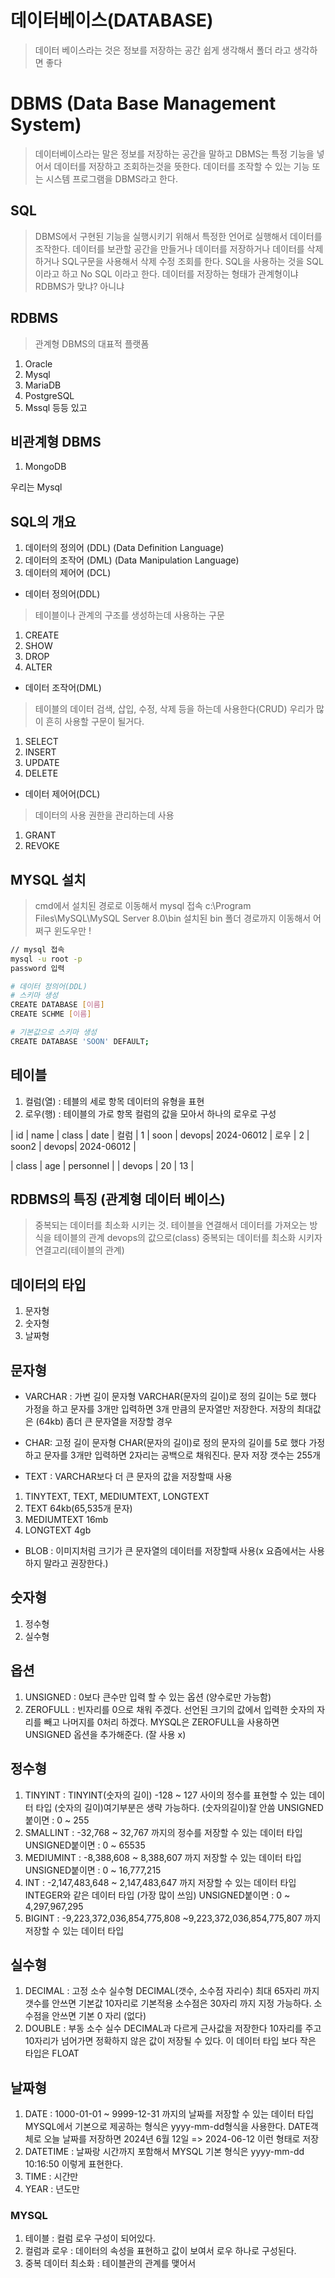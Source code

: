 # 데이터베이스(DATABASE)
> 데이터 베이스라는 것은 정보를 저장하는 공간
> 쉽게 생각해서 폴더 라고 생각하면 좋다

# DBMS (Data Base Management System)
> 데이터베이스라는 말은 정보를 저장하는 공간을 말하고
> DBMS는 특정 기능을 넣어서 데이터를 저장하고 조회하는것을 뜻한다.
> 데이터를 조작할 수 있는 기능 또는 시스템 프로그램을 DBMS라고 한다.

## SQL
> DBMS에서 구현된 기능을 실행시키기 위해서 특정한 언어로 실행해서
> 데이터를 조작한다.
> 데이터를 보관할 공간을 만들거나 데이터를 저장하거나 데이터를 삭제하거나
> SQL구문을 사용해서 삭제 수정 조회를 한다.
> SQL을 사용하는 것을 SQL이라고 하고 No SQL 이라고 한다.
> 데이터를 저장하는 형태가 관계형이냐 RDBMS가 맞냐? 아니냐

## RDBMS
> 관계형 DBMS의 대표적 플랫폼
1. Oracle
2. Mysql
3. MariaDB
4. PostgreSQL
5. Mssql
등등 있고

## 비관계형 DBMS
1. MongoDB

우리는 Mysql

## SQL의 개요
1. 데이터의 정의어 (DDL) (Data Definition Language)
2. 데이터의 조작어 (DML) (Data Manipulation Language)
3. 데이터의 제어어 (DCL)

- 데이터 정의어(DDL)
> 테이블이나 관계의 구조를 생성하는데 사용하는 구문
 1. CREATE
 2. SHOW
 3. DROP
 4. ALTER

- 데이터 조작어(DML)
> 테이블의 데이터 검색, 삽입, 수정, 삭제 등을 하는데 사용한다(CRUD)
> 우리가 많이 흔히 사용할 구문이 될거다.
 1. SELECT
 2. INSERT
 3. UPDATE
 4. DELETE

- 데이터 제어어(DCL)
> 데이터의 사용 권한을 관리하는데 사용
 1. GRANT
 2. REVOKE

## MYSQL 설치

> cmd에서 설치된 경로로 이동해서 mysql 접속
> c:\Program Files\MySQL\MySQL Server 8.0\bin 설치된 bin 폴더 경로까지 이동해서 어쩌구 윈도우만 !

```sh
// mysql 접속
mysql -u root -p
password 입력

# 데이터 정의어(DDL)
# 스키마 생성
CREATE DATABASE [이름]
CREATE SCHME [이름]

# 기본값으로 스키마 생성
CREATE DATABASE 'SOON' DEFAULT;

```

## 테이블
1. 컬럼(열) : 테블의 세로 항목 데이터의 유형을 표현
2. 로우(행) : 테이블의 가로 항목 컬럼의 값을 모아서 하나의 로우로 구성

| id | name  | class | date       |  컬럼
|  1 | soon  | devops| 2024-06012 |  로우
|  2 | soon2 | devops| 2024-06012 |

| class  | age | personnel |
| devops | 20  | 13        |

## RDBMS의 특징 (관계형 데이터 베이스)
> 중복되는 데이터를 최소화 시키는 것.
> 테이블을 연결해서 데이터를 가져오는 방식을 테이블의 관계
> devops의 값으로(class) 중복되는 데이터를 최소화 시키자 연결고리(테이블의 관계)

## 데이터의 타입

1. 문자형
2. 숫자형
3. 날짜형

## 문자형
- VARCHAR : 가변 길이 문자형 VARCHAR(문자의 길이)로 정의 길이는 5로 했다 가정을 하고 문자를 3개만 입력하면 3개 만큼의 문자열만 저장한다. 저장의 최대값은 (64kb) 좀더 큰 문자열을 저장할 경우

- CHAR: 고정 길이 문자형 CHAR(문자의 길이)로 정의 문자의 길이를 5로 했다 가정하고 문자를 3개만 입력하면 2자리는 공백으로 채워진다. 문자 저장 갯수는 255개

- TEXT : VARCHAR보다 더 큰 문자의 값을 저장할때 사용
1. TINYTEXT, TEXT, MEDIUMTEXT, LONGTEXT
2. TEXT 64kb(65,535개 문자)
3. MEDIUMTEXT 16mb
4. LONGTEXT 4gb

- BLOB : 이미지처럼 크기가 큰 문자열의 데이터를 저장할때 사용(x 요즘에서는 사용하지 말라고 권장한다.)

## 숫자형
1. 정수형
2. 실수형
## 옵션
1. UNSIGNED : 0보다 큰수만 입력 할 수 있는 옵션 (양수로만 가능함)
2. ZEROFULL : 빈자리를 0으로 채워 주겠다. 선언된 크기의 값에서 입력한 숫자의 자리를 빼고 나머지를 0처리 하겠다. MYSQL은 ZEROFULL을 사용하면 UNSIGNED 옵션을 추가해준다. (잘 사용 x)


## 정수형
1. TINYINT : TINYINT(숫자의 길이) -128 ~ 127 사이의 정수를 표현할 수 있는 데이터 타입 (숫자의 길이)여기부분은 생략 가능하다. (숫자의길이)잘 안씀
UNSIGNED붙이면 : 0 ~ 255
2. SMALLINT : -32,768 ~ 32,767 까지의 정수를 저장할 수 있는 데이터 타입
UNSIGNED붙이면 : 0 ~ 65535
3. MEDIUMINT : -8,388,608 ~ 8,388,607 까지 저장할 수 있는 데이터 타입
UNSIGNED붙이면 : 0 ~ 16,777,215
4. INT : -2,147,483,648 ~ 2,147,483,647 까지 저장할 수 있는 데이터 타입 INTEGER와 같은 데이터 타입 (가장 많이 쓰임)
UNSIGNED붙이면 : 0 ~ 4,297,967,295
5. BIGINT : -9,223,372,036,854,775,808 ~9,223,372,036,854,775,807 까지 저장할 수 있는 데이터 타입

## 실수형

1. DECIMAL : 고정 소수 실수형 DECIMAL(갯수, 소수점 자리수) 최대 65자리 까지 갯수를 안쓰면 기본값 10자리로 기본적용 소수점은 30자리 까지 지정 가능하다. 소수점을 안쓰면 기본 0 자리 (없다)
2. DOUBLE : 부동 소수 실수 DECIMAL과 다르게 근사값을 저장한다 10자리를 주고 10자리가 넘어가면 정확하지 않은 값이 저장될 수 있다. 이 데이터 타입 보다 작은 타입은 FLOAT

## 날짜형

1. DATE : 1000-01-01 ~ 9999-12-31 까지의 날짜를 저장할 수 있는 데이터 타입 MYSQL에서 기본으로 제공하는 형식은 yyyy-mm-dd형식을 사용한다. DATE객체로 오늘 날짜를 저장하면 2024년 6월 12일 => 2024-06-12 이런 형태로 저장
2. DATETIME : 날짜랑 시간까지 포함해서 MYSQL 기본 형식은 yyyy-mm-dd 10:16:50 이렇게 표현한다.
3. TIME : 시간만
4. YEAR : 년도만

### MYSQL
1. 테이블 : 컬럼 로우 구성이 되어있다.
2. 컬럼과 로우 : 데이터의 속성을 표현하고 값이 보여서 로우 하나로 구성된다.
3. 중복 데이터 최소화 : 테이블관의 관계를 맺어서